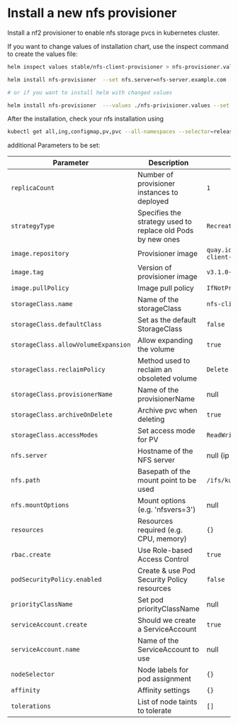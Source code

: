 # Install a new nfs provisioner

Install a nf2 provisioner to enable nfs storage pvcs in kubernetes cluster.

If you want to change values of installation chart, use the inspect command to create the values file:

```sh
helm inspect values stable/nfs-client-provisioner > nfs-provisioner.values
```

```sh
helm install nfs-provisioner  --set nfs.server=nfs-server.example.com --set nfs.path=/srv/nfs/kubedata stable/nfs-client-provisioner --namespace=nfs-provisioner --create-namespace

# or if you want to install helm with changed values

helm install nfs-provisioner  ---values ./nfs-privisioner.values --set nfs.server=nfs-server.example.com --set nfs.path=/srv/nfs/kubedata stable/nfs-client-provisioner --namespace=nfs-provisioner --create-namespace

```

After the installation, check your nfs installation using

```sh
kubectl get all,ing,configmap,pv,pvc --all-namespaces --selector=release=nfs-provisioner -o wide
```


additional Parameters to be set:

| Parameter                           | Description                                                 | Default                                           |
| ----------------------------------- | ----------------------------------------------------------- | ------------------------------------------------- |
| `replicaCount`                      | Number of provisioner instances to deployed                 | `1`                                               |
| `strategyType`                      | Specifies the strategy used to replace old Pods by new ones | `Recreate`                                        |
| `image.repository`                  | Provisioner image                                           | `quay.io/external_storage/nfs-client-provisioner` |
| `image.tag`                         | Version of provisioner image                                | `v3.1.0-k8s1.11`                                  |
| `image.pullPolicy`                  | Image pull policy                                           | `IfNotPresent`                                    |
| `storageClass.name`                 | Name of the storageClass                                    | `nfs-client`                                      |
| `storageClass.defaultClass`         | Set as the default StorageClass                             | `false`                                           |
| `storageClass.allowVolumeExpansion` | Allow expanding the volume                                  | `true`                                            |
| `storageClass.reclaimPolicy`        | Method used to reclaim an obsoleted volume                  | `Delete`                                          |
| `storageClass.provisionerName`      | Name of the provisionerName                                 | null                                              |
| `storageClass.archiveOnDelete`      | Archive pvc when deleting                                   | `true`                                            |
| `storageClass.accessModes`          | Set access mode for PV                                      | `ReadWriteOnce`                                   |
| `nfs.server`                        | Hostname of the NFS server                                  | null (ip or hostname)                             |
| `nfs.path`                          | Basepath of the mount point to be used                      | `/ifs/kubernetes`                                 |
| `nfs.mountOptions`                  | Mount options (e.g. 'nfsvers=3')                            | null                                              |
| `resources`                         | Resources required (e.g. CPU, memory)                       | `{}`                                              |
| `rbac.create`                       | Use Role-based Access Control                               | `true`                                            |
| `podSecurityPolicy.enabled`         | Create & use Pod Security Policy resources                  | `false`                                           |
| `priorityClassName`                 | Set pod priorityClassName                                   | null                                              |
| `serviceAccount.create`             | Should we create a ServiceAccount                           | `true`                                            |
| `serviceAccount.name`               | Name of the ServiceAccount to use                           | null                                              |
| `nodeSelector`                      | Node labels for pod assignment                              | `{}`                                              |
| `affinity`                          | Affinity settings                                           | `{}`                                              |
| `tolerations`                       | List of node taints to tolerate                             | `[]`                                              |
